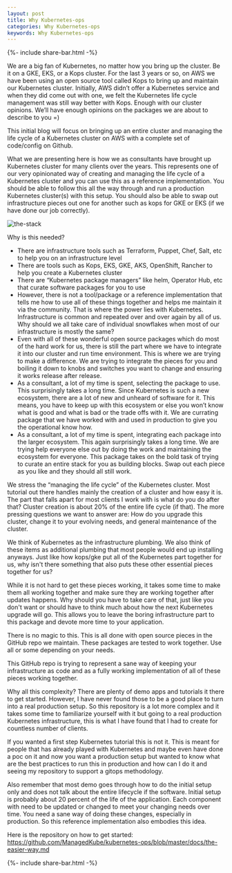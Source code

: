 ```yaml
---
layout: post
title: Why Kubernetes-ops
categories: Why Kubernetes-ops
keywords: Why Kubernetes-ops
---
```

{%- include share-bar.html -%}

We are a big fan of Kubernetes, no matter how you bring up the cluster.  Be it on a GKE, EKS, or a Kops cluster.  For the last 3 years or so, on AWS we have been using an open source tool called Kops to bring up and maintain our Kubernetes cluster.  Initially, AWS didn’t offer a Kubernetes service and when they did come out with one, we felt the Kubernetes life cycle management was still way better with Kops.  Enough with our cluster opinions.  We’ll have enough opinions on the packages we are about to describe to you =)

This initial blog will focus on bringing up an entire cluster and managing the life cycle of a Kubernetes cluster on AWS with a complete set of code/config on Github.

What we are presenting here is how we as consultants have brought up Kubernetes cluster for many clients over the years.  This represents one of our very opinionated way of creating and managing the life cycle of a Kubernetes cluster and you can use this as a reference implementation.  You should be able to follow this all the way through and run a production Kubernetes cluster(s) with this setup.  You should also be able to swap out infrastructure pieces out one for another such as kops for GKE or EKS (if we have done our job correctly).

![the-stack](https://raw.githubusercontent.com/ManagedKube/kubernetes-ops/master/docs/images/the-stack/kubernetes-managed-service-stack-v2.png)

Why is this needed?
* There are infrastructure tools such as Terraform, Puppet, Chef, Salt, etc to help you on an infrastructure level
* There are tools such as Kops, EKS, GKE, AKS, OpenShift, Rancher to help you create a Kubernetes cluster
* There are “Kubernetes package managers” like helm, Operator Hub, etc that curate software packages for you to use
* However, there is not a tool/package or a reference implementation that tells me how to use all of these things together and helps me maintain it via the community.  That is where the power lies with Kubernetes.  Infrastructure is common and repeated over and over again by all of us.  Why should we all take care of individual snowflakes when most of our infrastructure is mostly the same?
* Even with all of these wonderful open source packages which do most of the hard work for us, there is still the part where we have to integrate it into our cluster and run time environment.  This is where we are trying to make a difference.  We are trying to integrate the pieces for you and boiling it down to knobs and switches you want to change and ensuring it works release after release.
* As a consultant, a lot of my time is spent, selecting the package to use.  This surprisingly takes a long time.  Since Kubernetes is such a new ecosystem, there are a lot of new and unheard of software for it.  This means, you have to keep up with this ecosystem or else you won’t know what is good and what is bad or the trade offs with it.  We are currating package that we have worked with and used in production to give you the operational know how.
* As a consultant, a lot of my time is spent, integrating each package into the larger ecosystem.  This again surprisingly takes a long time.  We are trying help everyone else out by doing the work and maintaining the ecosystem for everyone.
This package takes on the bold task of trying to curate an entire stack for you as building blocks.  Swap out each piece as you like and they should all still work.  

We stress the “managing the life cycle” of the Kubernetes cluster.  Most tutorial out there handles mainly the creation of a cluster and how easy it is.  The part that falls apart for most clients I work with is what do you do after that?  Cluster creation is about 20% of the entire life cycle (if that).  The more pressing questions we want to answer are: How do you upgrade this cluster, change it to your evolving needs, and general maintenance of the cluster.  

We think of Kubernetes as the infrastructure plumbing.  We also think of these items as additional plumbing that most people would end up installing anyways.  Just like how kops/gke put all of the Kubernetes part together for us, why isn't there something that also puts these other essential pieces together for us?

While it is not hard to get these pieces working, it takes some time to make them all working together and make sure they are working together after updates happens.  Why should you have to take care of that, just like you don't want or should have to think much about how the next Kubernetes upgrade will go.  This allows you to leave the boring infrastructure part to this package and devote more time to your application.

There is no magic to this.  This is all done with open source pieces in the GitHub repo we maintain.  These packages are tested to work together.  Use all or some depending on your needs.

This GitHub repo is trying to represent a sane way of keeping your infrastructure as code and as a fully working implementation of all of these pieces working together.

Why all this complexity?  There are plenty of demo apps and tutorials it there to get started.  However, I have never found those to be a good place to turn into a real production setup.  So this repository is a lot more complex and it takes some time to familiarize yourself with it but going to a real production Kubernetes infrastructure, this is what I have found that I had to create for countless number of clients.

If you wanted a first step Kubernetes tutorial this is not it.  This is meant for people that has already played with Kubernetes and maybe even have done a poc on it and now you want a production setup but wanted to know what are the best practices to run this in production and how can I do it and seeing my repository to support a gitops methodology.  

Also remember that most demo goes through how to do the initial setup only and does not talk about the entire lifecycle if the software.  Initial setup is probably about 20 percent of the life of the application.  Each component with need to be updated or changed to meet your changing needs over time.  You need a sane way of doing these changes, especially in production.  So this reference implementation also embodies this idea.

Here is the repository on how to get started:  https://github.com/ManagedKube/kubernetes-ops/blob/master/docs/the-easier-way.md

<!-- Blog footer share -->
{%- include share-bar.html -%}
